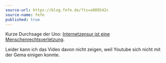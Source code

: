 ```yaml
---
source-url: https://blog.fefe.de/?ts=a989542c
source-name: fefe
published: true
---
```

<p>Kurze Durchsage der Uno: <a href="http://thehill.com/policy/technology/286236-un-rights-council-condemns-internet-blocking">Internetzensur ist eine Menschenrechtsverletzung</a>.</p>
<p>Leider kann ich das Video davon nicht zeigen, weil Youtube sich nicht mit der Gema einigen konnte.
</p>
